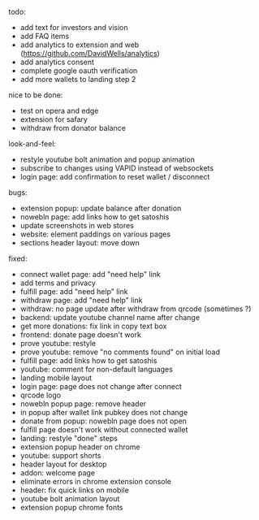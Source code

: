 todo:
- add text for investors and vision
- add FAQ items
- add analytics to extension and web (https://github.com/DavidWells/analytics)
- add analytics consent
- complete google oauth verification
- add more wallets to landing step 2

nice to be done:
- test on opera and edge
- extension for safary
- withdraw from donator balance

look-and-feel:
- restyle youtube bolt animation and popup animation
- subscribe to changes using VAPID instead of websockets
- login page: add confirmation to reset wallet / disconnect

bugs:
- extension popup: update balance after donation
- nowebln page: add links how to get satoshis
- update screenshots in web stores
- website: element paddings on various pages
- sections header layout: move down

fixed:
- connect wallet page: add "need help" link
- add terms and privacy
- fulfill page: add "need help" link
- withdraw page: add "need help" link
- withdraw: no page update after withdraw from qrcode (sometimes ?)
- backend: update youtube channel name after change
- get more donations: fix link in copy text box
- frontend: donate page doesn't work
- prove youtube: restyle
- prove youtube: remove "no comments found" on initial load
- fulfill page: add links how to get satoshis
- youtube: comment for non-default languages
- landing mobile layout
- login page: page does not change after connect
- qrcode logo
- nowebln popup page: remove header
- in popup after wallet link pubkey does not change
- donate from popup: nowebln page does not open
- fulfill page doesn't work without connected wallet
- landing: restyle "done" steps
- extension popup header on chrome
- youtube: support shorts
- header layout for desktop
- addon: welcome page
- eliminate errors in chrome extension console
- header: fix quick links on mobile
- youtube bolt animation layout
- extension popup chrome fonts
